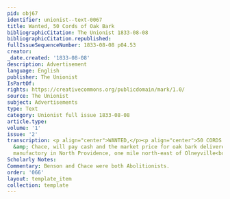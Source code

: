 ```yaml
---
pid: obj67
identifier: unionist--text-0067
title: Wanted, 50 Cords of Oak Bark
bibliographicCitation: The Unionist 1833-08-08
bibliographicCitation.republished: 
fullIssueSequenceNumber: 1833-08-08 p04.53
creator: 
_date.created: '1833-08-08'
description: Advertisement
language: English
publisher: The Unionist
IsPartOf: 
rights: https://creativecommons.org/publicdomain/mark/1.0/
source: The Unionist
subject: Advertisements
type: Text
category: Unionist full issue 1833-08-08
article.type: 
volume: '1'
issue: '2'
transcription: <p align="center">WANTED,</p><p align="center">50 CORDS OF OAK BARK.</p><p>  Benson
  &amp; Chace, will pay cash and the market price for oak bark delivered<br>  at their
  manufactory in North Providence, one mile north-east of Olneyville<br></p>
Scholarly Notes: 
Commentary: Benson and Chace were both Abolitionists.
order: '066'
layout: template_item
collection: template
---
```

